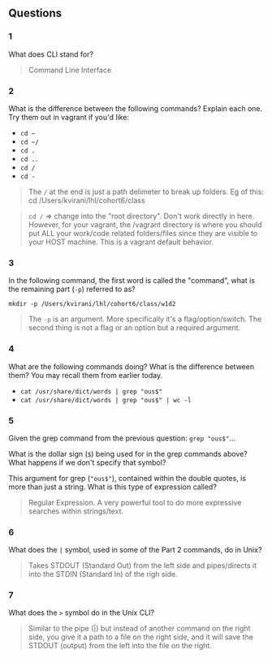 ## Questions

### 1

What does CLI stand for?

> Command Line Interface

### 2

What is the difference between the following commands? Explain each one. Try them out in vagrant if you'd like:

* `cd ~`
* `cd ~/`
* `cd .`
* `cd ..`
* `cd /`
* `cd -`

> The `/` at the end is just a path delimeter to break up folders. Eg of this: cd /Users/kvirani/lhl/cohort6/class

> `cd /` => change into the "root directory". Don't work directly in here. However, for your vagrant, the /vagrant directory is where you should put ALL your work/code related folders/files since they are visible to your HOST machine. This is a vagrant default behavior.

### 3

In the following command, the first word is called the "command", what is the remaining part (`-p`) referred to as?

    mkdir -p /Users/kvirani/lhl/cohort6/class/w1d2

> The `-p` is an argument. More specifically it's a flag/option/switch. The second thing is not a flag or an option but a required argument.

### 4

What are the following commands doing? What is the difference between them? You may recall them from earlier today.

* `cat /usr/share/dict/words | grep "ous$"`
* `cat /usr/share/dict/words | grep "ous$" | wc -l`


### 5

Given the grep command from the previous question: `grep "ous$"`...

What is the dollar sign (`$`) being used for in the grep commands above? What happens if we don't specify that symbol?

This argument for grep (`"ous$"`), contained within the double quotes, is more than just a string. What is this type of expression called?

> Regular Expression. A very powerful tool to do more expressive searches within strings/text.

### 6

What does the `|` symbol, used in some of the Part 2 commands, do in Unix?

> Takes STDOUT (Standard Out) from the left side and pipes/directs it into the STDIN (Standard In) of the righ side.

### 7

What does the `>` symbol do in the Unix CLI?

> Similar to the pipe (|) but instead of another command on the right side, you give it a path to a file on the right side, and it will save the STDOUT (output) from the left into the file on the right.
